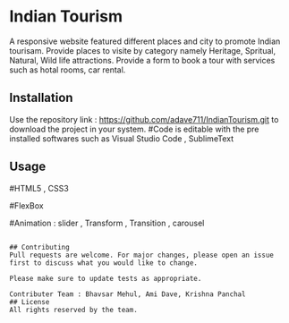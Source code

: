 # Indian Tourism

A responsive website featured different places and city to promote Indian tourisam.
Provide places to visite  by  category namely Heritage, Spritual, Natural, Wild life attractions.
Provide a form to book a tour with services such as hotal rooms, car rental.

## Installation

Use the repository link : https://github.com/adave711/IndianTourism.git to download the project in your system.
#Code is editable with the pre installed softwares such as Visual Studio Code , SublimeText 

## Usage

#HTML5 , CSS3

#FlexBox

#Animation : slider , Transform , Transition , carousel
```

## Contributing
Pull requests are welcome. For major changes, please open an issue first to discuss what you would like to change.

Please make sure to update tests as appropriate.

Contributer Team : Bhavsar Mehul, Ami Dave, Krishna Panchal
## License
All rights reserved by the team.

